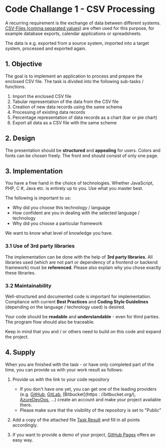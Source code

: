 # Code Challange 1 - CSV Processing

A recurring requirement is the exchange of data between different systems. [CSV-Files (comma separated values)](https://en.wikipedia.org/wiki/CSV_(Dateiformat)) are often used for this purpose, for example database exports, calendar applications or spreadsheets.

The data is e.g. exported from a source system, imported into a target system, processed and exported again.

## 1. Objective

The goal is to implement an application to process and prepare the enclosed CSV file. The task is divided into the following sub-tasks / functions.

1. Import the enclosed CSV file
2. Tabular representation of the data from the CSV file
3. Creation of new data records using the same schema
4. Processing of existing data records
5. Percentage representation of data records as a chart (bar or pie chart)
6. Export all data as a CSV file with the same scheme

## 2. Design

The presentation should be **structured** and **appealing** for users. Colors and fonts can be chosen freely. The front end should consist of only one page.

## 3. Implementation

You have a free hand in the choice of technologies. Whether JavaScript, PHP, C #, Java etc. is entirely up to you. Use what you master best.

The following is important to us:

- Why did you choose this technology / language
- How confident are you in dealing with the selected language / technology
- Why did you choose a particular framework

We want to know what level of knowledge you have.

### 3.1 Use of 3rd party libraries

The implementation can be done with the help of **3rd party libraries**. All libraries used (which are not part or dependency of a frontend or backend framework) must be **referenced**. Please also explain why you chose exactly these libraries.

### 3.2 Maintainability

Well-structured and documented code is important for implementation. Compliance with current **Best Practices** and **Coding Style Guidelines** (depending on the language / technology used) is desired.

Your code should be **readable** and **understandable** - even for third parties. The program flow should also be traceable.

Keep in mind that you and / or others need to build on this code and expand the project.

## 4. Supply

When you are finished with the task - or have only completed part of the time, you can provide us with your work result as follows:

1. Provide us with the link to your code repository
   - If you don't have one yet, you can get one of the leading providers (e.g. [GitHub](https://github.com/), [GitLab](https://about.gitlab.com/), [Bitbucket](https : //bitbucket.org/), [AzureDevOps](https://dev.azure.com/), ...) create an account and make your project available there.
   - Please make sure that the visibility of the repository is set to "Public"

2. Add a copy of the attached file [Task Result](Task&#32;Result.md) and fill in all points accordingly.

3. If you want to provide a demo of your project, [GitHub Pages](https://pages.github.com/) offers an easy way.
